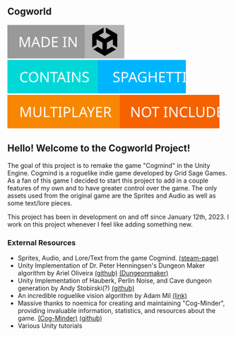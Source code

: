 ## Cogworld

[![madeinunity](.github/images/badges/made-in-unity.svg)](https://unity.com/releases/editor/whats-new/2022.3.56) [![containsspaghetti](.github/images/badges/contains-spaghetti.svg)](https://xkcd.com/844/) [![multiplayer](.github/images/badges/multiplayer.svg)]()

## Hello! Welcome to the Cogworld Project!

The goal of this project is to remake the game "Cogmind" in the Unity Engine. Cogmind is a roguelike indie game developed by Grid Sage Games. As a fan of this game I decided to start this project to add in a couple features of my own and to have greater control over the game. The only assets used from the original game are the Sprites and Audio as well as some text/lore pieces.

This project has been in development on and off since January 12th, 2023. I work on this project whenever I feel like adding something new.

### External Resources

* Sprites, Audio, and Lore/Text from the game Cogmind. [(steam-page)](https://store.steampowered.com/app/722730/Cogmind/)
* Unity Implementation of Dr. Peter Henningsen's Dungeon Maker algorithm by Ariel Oliveira [(github)](https://github.com/ArielOliveira/DungeonGenerator) [(Dungeonmaker)](https://dungeonmaker.sourceforge.net/)
* Unity Implementation of Hauberk, Perlin Noise, and Cave dungeon generation by Andy Stobirski(?) [(github)](https://github.com/AndyStobirski/RogueLike/tree/master?tab=readme-ov-file)
* An incredible roguelike vision algorithm by Adam Mil [(link)](http://www.adammil.net/blog/v125_roguelike_vision_algorithms.html#mine)
* Massive thanks to noemica for creating and maintaining "Cog-Minder", providing invaluable information, statistics, and resources about the game. [(Cog-Minder)](https://noemica.github.io/cog-minder/parts.html) [(github)](https://github.com/noemica/cog-minder)
* Various Unity tutorials
